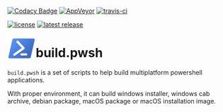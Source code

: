 [![Codacy Badge](https://api.codacy.com/project/badge/Grade/ad2e6858abec494bb761fad5dbe6f99e)](https://www.codacy.com/app/cadegenn/build.pwsh?utm_source=github.com&utm_medium=referral&utm_content=cadegenn/build.pwsh&utm_campaign=Badge_Grade)
[![AppVeyor](https://ci.appveyor.com/api/projects/status/6gj9aq53ecknbq7p/branch/develop?svg=true)](https://ci.appveyor.com/project/cadegenn/build-pwsh/branch/develop)
[![travis-ci](https://travis-ci.org/cadegenn/build.pwsh.svg?branch=develop)](https://travis-ci.org/cadegenn/build.pwsh)

[![license](https://img.shields.io/github/license/cadegenn/build.pwsh.svg)](LICENSE)
[![latest release](https://img.shields.io/github/release/cadegenn/build.pwsh.svg)](../../releases/latest)

<img align="left" width="64" height="64" src="images/favicon.png">

# build.pwsh

`build.pwsh` is a set of scripts to help build multiplatform powershell applications.

With proper environment, it can build windows installer, windows cab archive, debian package, macOS package or macOS installation image.
